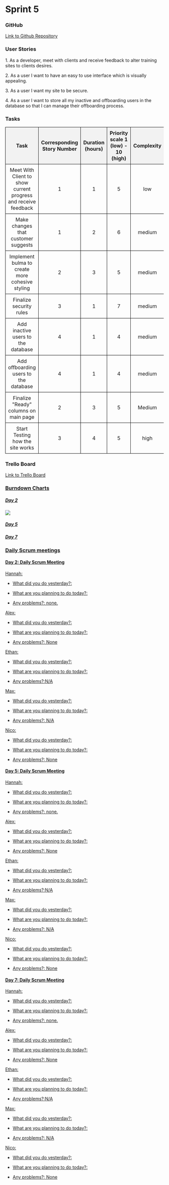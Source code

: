 <h1>Sprint 5</h1>
<h3>GitHub</h3>
<p><a href="https://github.com/ahoff2910/hdl1-training-status">Link to Github Repository<a></a></p>
<h3>User Stories</h3>
<p>1. As a developer, meet with clients and receive feedback to alter training sites to clients desires. </p>
<p>2. As a user I want to have an easy to use interface which is visually appealing.</p>
<p>3. As a user I want my site to be secure. </p>
<p>4. As a user I want to store all my inactive and offboarding users in the database so that I can manage their offboarding process. </p>
<h3>Tasks</h3>
  <!DOCTYPE html>
<html lang="en">
<head>
    <meta charset="UTF-8">
    <meta name="viewport" content="width=device-width, initial-scale=1.0">
    <title>Task Table</title>
    <style>
        table {
            width: 100%;
            border-collapse: collapse;
        }
        th, td {
            border: 1px solid black;
            text-align: center;
            padding: 8px;
        }
        th {
            background-color: #f2f2f2;
        }
    </style>
</head>
<body>
    <table>
        <thead>
            <tr>
                <th>Task</th>
                <th>Corresponding Story Number</th>
                <th>Duration (hours)</th>
                <th>Priority<br>scale 1 (low) - 10 (high)</th>
                <th>Complexity</th>
                <th>Lead Person</th>
            </tr>
        </thead>
        <tbody>
            <tr>
                <td>Meet With Client to show current progress and receive feedback</td>
                <td>1</td>
                <td>1</td>
                <td>5</td>
                <td>low</td>
                <td>Alex</td>
            </tr>
            <tr>
                <td>Make changes that customer suggests</td>
                <td>1</td>
                <td>2</td>
                <td>6</td>
                <td>medium</td>
                <td>All</td>
            </tr>
            <tr>
                <td>Implement bulma to create more cohesive styling</td>
                <td>2</td>
                <td>3</td>
                <td>5</td>
                <td>medium</td>
                <td>All</td>
            </tr>
            <tr>
                <td>Finalize security rules</td>
                <td>3</td>
                <td>1</td>
                <td>7</td>
                <td>medium</td>
                <td>All</td>
            </tr>
            <tr>
                <td>Add inactive users to the database</td>
                <td>4</td>
                <td>1</td>
                <td>4</td>
                <td>medium</td>
                <td>All</td>
            </tr>
            <tr>
                <td>Add offboarding users to the database</td>
                <td>4</td>
                <td>1</td>
                <td>4</td>
                <td>medium</td>
                <td>All</td>
            </tr>
            <tr>
                <td>Finalize "Ready" columns on main page</td>
                <td>2</td>
                <td>3</td>
                <td>5</td>
                <td>Medium</td>
                <td>All</td>
            </tr>
            <tr>
                <td>Start Testing how the site works</td>
                <td>3</td>
                <td>4</td>
                <td>5</td>
                <td>high</td>
                <td>All</td>
            </tr>
        </tbody>
    </table>
<h3>Trello Board</h3>
<p><a href="https://trello.com/invite/b/674cc4b80cadfe821a93fd0e/ATTI8496d95bb698d0b3681df95282dc7bc17C7B0DF7/sprint-5
">Link to Trello Board</p>
<h3>Burndown Charts</h3>
<h5>Day 2</h5>
<img src = "images/Screen Shot 2024-12-03 at 7.30.32 PM.png">
<h5>Day 5</h5>
<h5>Day 7</h5>
<h3>Daily Scrum meetings</h3>
<h4>Day 2: Daily Scrum Meeting</h4>
        <p>Hannah:</p>
        <ul>
            <li>
                <p>What did you do yesterday?: </p>
            </li>
            <li>
                <p>What are you planning to do today?: </p>
            </li>
            <li>
                <p>Any problems?: none.</p>
            </li>
        </ul>
        <p>Alex:</p>
        <ul>
            <li>
                <p>What did you do yesterday?: </p>
            </li>
            <li>
                <p>What are you planning to do today?: </p>
            </li>
            <li>
                <p>Any problems?: None</p>
            </li>
        </ul>
        <p>Ethan:</p>
        <ul>
            <li>
                <p>What did you do yesterday?: </p>
            </li>
            <li>
                <p>What are you planning to do today?: </p>
            </li>
            <li>
                <p>Any problems?:N/A</p>
            </li>
        </ul>
        <p>Max:</p>
        <ul>
            <li>
                <p>What did you do yesterday?: </p>
            </li>
            <li>
                <p>What are you planning to do today?: </p>
            </li>
            <li>
                <p>Any problems?: N/A </p>
            </li>
        </ul>
        <p>Nico:</p>
        <ul>
            <li>
                <p>What did you do yesterday?: </p>
            </li>
            <li>
                <p>What are you planning to do today?: </p>
            </li>
            <li>
                <p>Any problems?: None</p>
            </li>
        </ul>
        <h4>Day 5: Daily Scrum Meeting</h4>
        <p>Hannah:</p>
        <ul>
            <li>
                <p>What did you do yesterday?: </p>
            </li>
            <li>
                <p>What are you planning to do today?: </p>
            </li>
            <li>
                <p>Any problems?: none.</p>
            </li>
        </ul>
        <p>Alex:</p>
        <ul>
            <li>
                <p>What did you do yesterday?: </p>
            </li>
            <li>
                <p>What are you planning to do today?: </p>
            </li>
            <li>
                <p>Any problems?: None</p>
            </li>
        </ul>
        <p>Ethan:</p>
        <ul>
            <li>
                <p>What did you do yesterday?: </p>
            </li>
            <li>
                <p>What are you planning to do today?: </p>
            </li>
            <li>
                <p>Any problems?:N/A</p>
            </li>
        </ul>
        <p>Max:</p>
        <ul>
            <li>
                <p>What did you do yesterday?: </p>
            </li>
            <li>
                <p>What are you planning to do today?: </p>
            </li>
            <li>
                <p>Any problems?: N/A </p>
            </li>
        </ul>
        <p>Nico:</p>
        <ul>
            <li>
                <p>What did you do yesterday?: </p>
            </li>
            <li>
                <p>What are you planning to do today?: </p>
            </li>
            <li>
                <p>Any problems?: None</p>
            </li>
        </ul>
<h4>Day 7: Daily Scrum Meeting</h4>
        <p>Hannah:</p>
        <ul>
            <li>
                <p>What did you do yesterday?: </p>
            </li>
            <li>
                <p>What are you planning to do today?: </p>
            </li>
            <li>
                <p>Any problems?: none.</p>
            </li>
        </ul>
        <p>Alex:</p>
        <ul>
            <li>
                <p>What did you do yesterday?: </p>
            </li>
            <li>
                <p>What are you planning to do today?: </p>
            </li>
            <li>
                <p>Any problems?: None</p>
            </li>
        </ul>
        <p>Ethan:</p>
        <ul>
            <li>
                <p>What did you do yesterday?: </p>
            </li>
            <li>
                <p>What are you planning to do today?: </p>
            </li>
            <li>
                <p>Any problems?:N/A</p>
            </li>
        </ul>
        <p>Max:</p>
        <ul>
            <li>
                <p>What did you do yesterday?: </p>
            </li>
            <li>
                <p>What are you planning to do today?: </p>
            </li>
            <li>
                <p>Any problems?: N/A </p>
            </li>
        </ul>
        <p>Nico:</p>
        <ul>
            <li>
                <p>What did you do yesterday?: </p>
            </li>
            <li>
                <p>What are you planning to do today?: </p>
            </li>
            <li>
                <p>Any problems?: None</p>
            </li>
        </ul>

